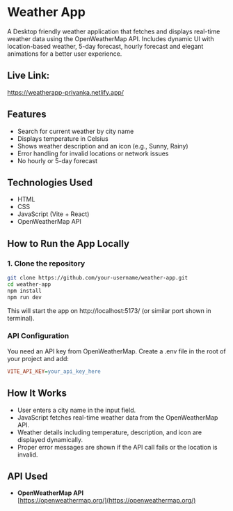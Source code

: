 # Weather App
A Desktop friendly weather application that fetches and displays real-time weather data using the OpenWeatherMap API. Includes dynamic UI with location-based weather, 5-day forecast, hourly forecast and elegant animations for a better user experience.

## Live Link:
https://weatherapp-priyanka.netlify.app/

## Features
-  Search for current weather by city name
-  Displays temperature in Celsius
-  Shows weather description and an icon (e.g., Sunny, Rainy)
-  Error handling for invalid locations or network issues
-  No hourly or 5-day forecast

## Technologies Used
- HTML
- CSS
- JavaScript (Vite + React)
- OpenWeatherMap API

## How to Run the App Locally
### 1. Clone the repository
```bash
git clone https://github.com/your-username/weather-app.git
cd weather-app
npm install
npm run dev
```
This will start the app on http://localhost:5173/ (or similar port shown in terminal).

### API Configuration
You need an API key from OpenWeatherMap.
Create a .env file in the root of your project and add:
```ini
VITE_API_KEY=your_api_key_here
```
## How It Works
- User enters a city name in the input field.
- JavaScript fetches real-time weather data from the OpenWeatherMap API.
- Weather details including temperature, description, and icon are displayed dynamically.
- Proper error messages are shown if the API call fails or the location is invalid.

## API Used
- **OpenWeatherMap API**  
  [https://openweathermap.org/](https://openweathermap.org/)




